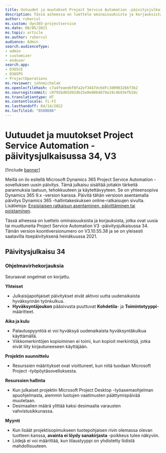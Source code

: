 ```yaml
---
title: Uutuudet ja muutokset Project Service Automation -päivitysjulkaisussa 34, V3
description: Tässä aiheessa on luettelo ominaisuuksista ja korjauksista, jotka ovat käytettävissä Project Service Automation -päivitysjulkaisussa 34, V3.
author: ruhercul
ms.custom: dyn365-projectservice
ms.date: 08/05/2021
ms.topic: article
ms.author: ruhercul
audience: Admin
search.audienceType:
- admin
- customizer
- enduser
search.app:
- D365CE
- D365PS
- ProjectOperations
ms.reviewer: johnmichalak
ms.openlocfilehash: c7a4feaeebf8fa2ef3447dc6dfc3d0903266f3b2
ms.sourcegitcommit: c0792bd65d92db25e0e8864879a19c4b93efb10c
ms.translationtype: HT
ms.contentlocale: fi-FI
ms.lasthandoff: 04/14/2022
ms.locfileid: "8588686"
---
```

# <a name="whats-new-or-changed-in-project-service-automation-update-release-34-v3"></a>Uutuudet ja muutokset Project Service Automation -päivitysjulkaisussa 34, V3

[!include [banner](../includes/psa-now-project-operations.md)]

Meillä on ilo esitellä Microsoft Dynamics 365 Project Service Automation -sovelluksen uusin päivitys. Tämä julkaisu sisältää joitakin tärkeitä parannuksia laatuun, tehokkuuteen ja käytettävyyteen. Se on yhteensopiva Dynamics 365 9.x -version kanssa. Päivitä tähän versioon asentamalla päivitys Dynamics 365 -hallintakeskuksen online-ratkaisujen sivulta. Lisätietoja: [Ensisijaisen ratkaisun asentaminen, päivittäminen tai poistaminen](/power-platform/admin/install-remove-preferred-solution).

Tässä aiheessa on luettelo ominaisuuksista ja korjauksista, jotka ovat uusia tai muuttuneita Project Service Automation V3 -päivitysjulkaisussa 34. Tämän version koontiversionumero on V3.10.55.38 ja se on yleisesti saatavilla itsepäivityksenä heinäkuussa 2021.

## <a name="update-release-34"></a>Päivitysjulkaisu 34

### <a name="bug-fixes"></a>Ohjelmavirhekorjauksia
Seuraavat ongelmat on korjattu.

**Yhteiset**

- Julkaisijapohjaiset päivitykset eivät aktivoi uutta uudenaikaista hyväksynnän työnkulkua.
- **Hyväksyntäjoukon** pääsivusta puuttuvat **Kohdetila**- ja **Toimintotyyppi**-määritteet.

**Aika ja kulu**

- Palautuspyyntöä ei voi hyväksyä uudenaikaista hyväksyntäkulkua käyttämällä.
- Viikkomerkintöjen kopioiminen ei toimi, kun kopioit merkintöjä, jotka eivät liity kirjautuneeseen käyttäjään.

**Projektin suunnittelu**

- Resurssien määritykset ovat vioittuneet, kun niitä tuodaan Microsoft Project -työpöytäsovelluksesta.

**Resurssien hallinta**

- Kun julkaiset projektin Microsoft Project Desktop -työasemaohjelman apuohjelmasta, aiemmin luotujen vaatimusten päättymispäivää muutetaan.
- Desimaalien määrä ylittää kaksi desimaalia varausten vahvistusikkunassa.

**Myynti**

- Kun lisäät projektisopimukseen tuotepohjaisen rivin olemassa olevan tuotteen kanssa, **avainta ei löydy sanakirjasta** -poikkeus tulee näkyviin.
- Liidejä ei voi määrittää, kun tilaustyyppi on yhdistetty liidistä mahdollisuuteen.
